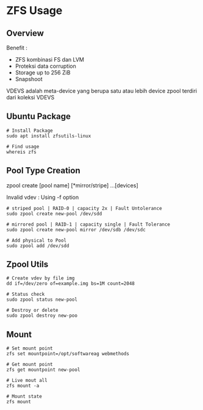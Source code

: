 # ZFS Usage

## Overview

Benefit :

- ZFS kombinasi FS dan LVM
- Proteksi data corruption
- Storage up to 256 ZiB
- Snapshoot

VDEVS adalah meta-device yang berupa satu atau lebih device
zpool terdiri dari koleksi VDEVS

## Ubuntu Package

```shell
# Install Package
sudo apt install zfsutils-linux

# Find usage
whereis zfs
```

## Pool Type Creation

zpool create [pool name] [*mirror/stripe] ...[devices]

Invalid vdev : Using -f option

```shell
# striped pool | RAID-0 | capacity 2x | Fault Untolerance
sudo zpool create new-pool /dev/sdd

# mirrored pool | RAID-1 | capacity single | Fault Tolerance
sudo zpool create new-pool mirror /dev/sdb /dev/sdc

# Add physical to Pool
sudo zpool add /dev/sdd
```

## Zpool Utils

```shell
# Create vdev by file img
dd if=/dev/zero of=example.img bs=1M count=2048

# Status check
sudo zpool status new-pool

# Destroy or delete
sudo zpool destroy new-poo
```

## Mount

```shell
# Set mount point
zfs set mountpoint=/opt/softwareag webmethods

# Get mount point
zfs get mountpoint new-pool

# Live mout all
zfs mount -a

# Mount state
zfs mount

```